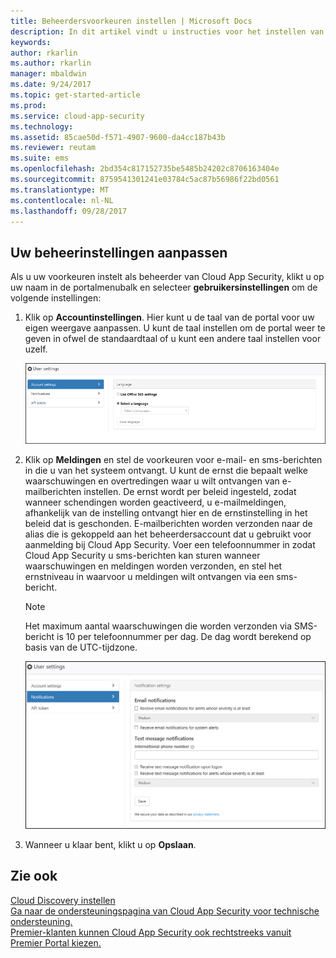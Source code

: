 ```yaml
---
title: Beheerdersvoorkeuren instellen | Microsoft Docs
description: In dit artikel vindt u instructies voor het instellen van beheerdersvoorkeuren in de Cloud App Security.
keywords: 
author: rkarlin
ms.author: rkarlin
manager: mbaldwin
ms.date: 9/24/2017
ms.topic: get-started-article
ms.prod: 
ms.service: cloud-app-security
ms.technology: 
ms.assetid: 85cae50d-f571-4907-9600-da4cc187b43b
ms.reviewer: reutam
ms.suite: ems
ms.openlocfilehash: 2bd354c817152735be5485b24202c8706163404e
ms.sourcegitcommit: 8759541301241e03784c5ac87b56986f22bd0561
ms.translationtype: MT
ms.contentlocale: nl-NL
ms.lasthandoff: 09/28/2017
---
```

##  <a name="Adminsettings"></a> Uw beheerinstellingen aanpassen  
Als u uw voorkeuren instelt als beheerder van Cloud App Security, klikt u op uw naam in de portalmenubalk en selecteer **gebruikersinstellingen** om de volgende instellingen:  
  
1.  Klik op **Accountinstellingen**. Hier kunt u de taal van de portal voor uw eigen weergave aanpassen. U kunt de taal instellen om de portal weer te geven in ofwel de standaardtaal of u kunt een andere taal instellen voor uzelf.  
  
     ![aangepaste gebruikersinstellingen](./media/custom-user-settings.png "aangepaste gebruikersinstellingen")  
  
2.  Klik op **Meldingen** en stel de voorkeuren voor e-mail- en sms-berichten in die u van het systeem ontvangt.  U kunt de ernst die bepaalt welke waarschuwingen en overtredingen waar u wilt ontvangen van e-mailberichten instellen. De ernst wordt per beleid ingesteld, zodat wanneer schendingen worden geactiveerd, u e-mailmeldingen, afhankelijk van de instelling ontvangt hier en de ernstinstelling in het beleid dat is geschonden. E-mailberichten worden verzonden naar de alias die is gekoppeld aan het beheerdersaccount dat u gebruikt voor aanmelding bij Cloud App Security. Voer een telefoonnummer in zodat Cloud App Security u sms-berichten kan sturen wanneer waarschuwingen en meldingen worden verzonden, en stel het ernstniveau in waarvoor u meldingen wilt ontvangen via een sms-bericht.  
  
    > [!NOTE] 
    > Het maximum aantal waarschuwingen die worden verzonden via SMS-bericht is 10 per telefoonnummer per dag. De dag wordt berekend op basis van de UTC-tijdzone. 
  
    ![instellingen voor meldingen](./media/notification-settings.png "instellingen voor meldingen")  
  
3. Wanneer u klaar bent, klikt u op **Opslaan**.  
  
  
 
  
    
## <a name="see-also"></a>Zie ook  
[Cloud Discovery instellen](set-up-cloud-discovery.md)   
[Ga naar de ondersteuningspagina van Cloud App Security voor technische ondersteuning.](http://support.microsoft.com/oas/default.aspx?prid=16031)   
[Premier-klanten kunnen Cloud App Security ook rechtstreeks vanuit Premier Portal kiezen.](https://premier.microsoft.com/)  
  
  